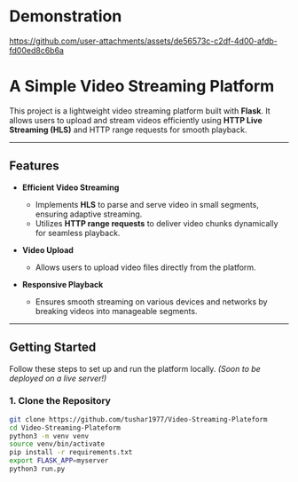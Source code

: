 # **Demonstration**

https://github.com/user-attachments/assets/de56573c-c2df-4d00-afdb-fd00ed8c6b6a

# **A Simple Video Streaming Platform**

This project is a lightweight video streaming platform built with **Flask**. It allows users to upload and stream videos efficiently using **HTTP Live Streaming (HLS)** and HTTP range requests for smooth playback.

---

## **Features**

- **Efficient Video Streaming**

  - Implements **HLS** to parse and serve video in small segments, ensuring adaptive streaming.
  - Utilizes **HTTP range requests** to deliver video chunks dynamically for seamless playback.

- **Video Upload**

  - Allows users to upload video files directly from the platform.

- **Responsive Playback**
  - Ensures smooth streaming on various devices and networks by breaking videos into manageable segments.

---

## **Getting Started**

Follow these steps to set up and run the platform locally. _(Soon to be deployed on a live server!)_

### **1. Clone the Repository**

```bash
git clone https://github.com/tushar1977/Video-Streaming-Plateform
cd Video-Streaming-Plateform
python3 -m venv venv
source venv/bin/activate
pip install -r requirements.txt
export FLASK_APP=myserver
python3 run.py
```
